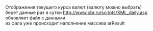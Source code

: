 Отображения текущего курса валют (валюту можно выбрать) <br>
берет данные раз в сутки   http://www.cbr.ru/scripts/XML_daily.asp <br>
обновляет файл c данными<br>
из фала уже происходит наполнение массива arResult<br>
